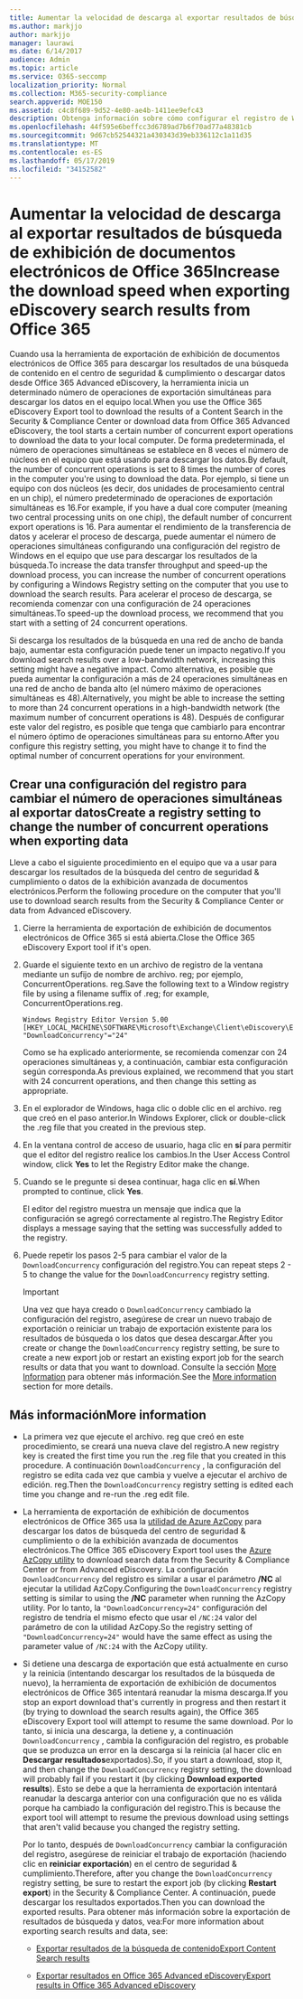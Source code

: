 ```yaml
---
title: Aumentar la velocidad de descarga al exportar resultados de búsqueda de exhibición de documentos electrónicos de Office 365
ms.author: markjjo
author: markjjo
manager: laurawi
ms.date: 6/14/2017
audience: Admin
ms.topic: article
ms.service: O365-seccomp
localization_priority: Normal
ms.collection: M365-security-compliance
search.appverid: MOE150
ms.assetid: c4c8f689-9d52-4e80-ae4b-1411ee9efc43
description: Obtenga información sobre cómo configurar el registro de Windows para aumentar el rendimiento de los datos al descargar resultados de búsqueda y datos de búsqueda del centro de seguridad & cumplimiento y la exhibición avanzada de documentos electrónicos en Office 365.
ms.openlocfilehash: 44f595e6beffcc3d6789ad7b6f70ad77a48381cb
ms.sourcegitcommit: 9d67cb52544321a430343d39eb336112c1a11d35
ms.translationtype: MT
ms.contentlocale: es-ES
ms.lasthandoff: 05/17/2019
ms.locfileid: "34152582"
---
```

# <a name="increase-the-download-speed-when-exporting-ediscovery-search-results-from-office-365"></a><span data-ttu-id="2a0f4-103">Aumentar la velocidad de descarga al exportar resultados de búsqueda de exhibición de documentos electrónicos de Office 365</span><span class="sxs-lookup"><span data-stu-id="2a0f4-103">Increase the download speed when exporting eDiscovery search results from Office 365</span></span>

<span data-ttu-id="2a0f4-104">Cuando usa la herramienta de exportación de exhibición de documentos electrónicos de Office 365 para descargar los resultados de una búsqueda de contenido en el centro de seguridad & cumplimiento o descargar datos desde Office 365 Advanced eDiscovery, la herramienta inicia un determinado número de operaciones de exportación simultáneas para descargar los datos en el equipo local.</span><span class="sxs-lookup"><span data-stu-id="2a0f4-104">When you use the Office 365 eDiscovery Export tool to download the results of a Content Search in the Security & Compliance Center or download data from Office 365 Advanced eDiscovery, the tool starts a certain number of concurrent export operations to download the data to your local computer.</span></span> <span data-ttu-id="2a0f4-105">De forma predeterminada, el número de operaciones simultáneas se establece en 8 veces el número de núcleos en el equipo que está usando para descargar los datos.</span><span class="sxs-lookup"><span data-stu-id="2a0f4-105">By default, the number of concurrent operations is set to 8 times the number of cores in the computer you're using to download the data.</span></span> <span data-ttu-id="2a0f4-106">Por ejemplo, si tiene un equipo con dos núcleos (es decir, dos unidades de procesamiento central en un chip), el número predeterminado de operaciones de exportación simultáneas es 16.</span><span class="sxs-lookup"><span data-stu-id="2a0f4-106">For example, if you have a dual core computer (meaning two central processing units on one chip), the default number of concurrent export operations is 16.</span></span> <span data-ttu-id="2a0f4-107">Para aumentar el rendimiento de la transferencia de datos y acelerar el proceso de descarga, puede aumentar el número de operaciones simultáneas configurando una configuración del registro de Windows en el equipo que use para descargar los resultados de la búsqueda.</span><span class="sxs-lookup"><span data-stu-id="2a0f4-107">To increase the data transfer throughput and speed-up the download process, you can increase the number of concurrent operations by configuring a Windows Registry setting on the computer that you use to download the search results.</span></span> <span data-ttu-id="2a0f4-108">Para acelerar el proceso de descarga, se recomienda comenzar con una configuración de 24 operaciones simultáneas.</span><span class="sxs-lookup"><span data-stu-id="2a0f4-108">To speed-up the download process, we recommend that you start with a setting of 24 concurrent operations.</span></span>
  
<span data-ttu-id="2a0f4-109">Si descarga los resultados de la búsqueda en una red de ancho de banda bajo, aumentar esta configuración puede tener un impacto negativo.</span><span class="sxs-lookup"><span data-stu-id="2a0f4-109">If you download search results over a low-bandwidth network, increasing this setting might have a negative impact.</span></span> <span data-ttu-id="2a0f4-110">Como alternativa, es posible que pueda aumentar la configuración a más de 24 operaciones simultáneas en una red de ancho de banda alto (el número máximo de operaciones simultáneas es 48).</span><span class="sxs-lookup"><span data-stu-id="2a0f4-110">Alternatively, you might be able to increase the setting to more than 24 concurrent operations in a high-bandwidth network (the maximum number of concurrent operations is 48).</span></span> <span data-ttu-id="2a0f4-111">Después de configurar este valor del registro, es posible que tenga que cambiarlo para encontrar el número óptimo de operaciones simultáneas para su entorno.</span><span class="sxs-lookup"><span data-stu-id="2a0f4-111">After you configure this registry setting, you might have to change it to find the optimal number of concurrent operations for your environment.</span></span>
  
## <a name="create-a-registry-setting-to-change-the-number-of-concurrent-operations-when-exporting-data"></a><span data-ttu-id="2a0f4-112">Crear una configuración del registro para cambiar el número de operaciones simultáneas al exportar datos</span><span class="sxs-lookup"><span data-stu-id="2a0f4-112">Create a registry setting to change the number of concurrent operations when exporting data</span></span>

<span data-ttu-id="2a0f4-113">Lleve a cabo el siguiente procedimiento en el equipo que va a usar para descargar los resultados de la búsqueda del centro de seguridad & cumplimiento o datos de la exhibición avanzada de documentos electrónicos.</span><span class="sxs-lookup"><span data-stu-id="2a0f4-113">Perform the following procedure on the computer that you'll use to download search results from the Security & Compliance Center or data from Advanced eDiscovery.</span></span>
  
1. <span data-ttu-id="2a0f4-114">Cierre la herramienta de exportación de exhibición de documentos electrónicos de Office 365 si está abierta.</span><span class="sxs-lookup"><span data-stu-id="2a0f4-114">Close the Office 365 eDiscovery Export tool if it's open.</span></span> 
    
2. <span data-ttu-id="2a0f4-115">Guarde el siguiente texto en un archivo de registro de la ventana mediante un sufijo de nombre de archivo. reg; por ejemplo, ConcurrentOperations. reg.</span><span class="sxs-lookup"><span data-stu-id="2a0f4-115">Save the following text to a Window registry file by using a filename suffix of .reg; for example, ConcurrentOperations.reg.</span></span> 
    
    ```
    Windows Registry Editor Version 5.00
    [HKEY_LOCAL_MACHINE\SOFTWARE\Microsoft\Exchange\Client\eDiscovery\ExportTool]
    "DownloadConcurrency"="24"
    ```

    <span data-ttu-id="2a0f4-116">Como se ha explicado anteriormente, se recomienda comenzar con 24 operaciones simultáneas y, a continuación, cambiar esta configuración según corresponda.</span><span class="sxs-lookup"><span data-stu-id="2a0f4-116">As previous explained, we recommend that you start with 24 concurrent operations, and then change this setting as appropriate.</span></span>
    
3. <span data-ttu-id="2a0f4-117">En el explorador de Windows, haga clic o doble clic en el archivo. reg que creó en el paso anterior.</span><span class="sxs-lookup"><span data-stu-id="2a0f4-117">In Windows Explorer, click or double-click the .reg file that you created in the previous step.</span></span>
    
4. <span data-ttu-id="2a0f4-118">En la ventana control de acceso de usuario, haga clic en **sí** para permitir que el editor del registro realice los cambios.</span><span class="sxs-lookup"><span data-stu-id="2a0f4-118">In the User Access Control window, click **Yes** to let the Registry Editor make the change.</span></span> 
    
5. <span data-ttu-id="2a0f4-119">Cuando se le pregunte si desea continuar, haga clic en **sí**.</span><span class="sxs-lookup"><span data-stu-id="2a0f4-119">When prompted to continue, click **Yes**.</span></span>
    
    <span data-ttu-id="2a0f4-120">El editor del registro muestra un mensaje que indica que la configuración se agregó correctamente al registro.</span><span class="sxs-lookup"><span data-stu-id="2a0f4-120">The Registry Editor displays a message saying that the setting was successfully added to the registry.</span></span>
    
6. <span data-ttu-id="2a0f4-121">Puede repetir los pasos 2-5 para cambiar el valor de la `DownloadConcurrency` configuración del registro.</span><span class="sxs-lookup"><span data-stu-id="2a0f4-121">You can repeat steps 2 - 5 to change the value for the  `DownloadConcurrency` registry setting.</span></span> 
    
    > [!IMPORTANT]
    > <span data-ttu-id="2a0f4-122">Una vez que haya creado o `DownloadConcurrency` cambiado la configuración del registro, asegúrese de crear un nuevo trabajo de exportación o reiniciar un trabajo de exportación existente para los resultados de búsqueda o los datos que desea descargar.</span><span class="sxs-lookup"><span data-stu-id="2a0f4-122">After you create or change the  `DownloadConcurrency` registry setting, be sure to create a new export job or restart an existing export job for the search results or data that you want to download.</span></span> <span data-ttu-id="2a0f4-123">Consulte la sección [More Information](#more-information) para obtener más información.</span><span class="sxs-lookup"><span data-stu-id="2a0f4-123">See the [More information](#more-information) section for more details.</span></span> 
  
## <a name="more-information"></a><span data-ttu-id="2a0f4-124">Más información</span><span class="sxs-lookup"><span data-stu-id="2a0f4-124">More information</span></span>

- <span data-ttu-id="2a0f4-125">La primera vez que ejecute el archivo. reg que creó en este procedimiento, se creará una nueva clave del registro.</span><span class="sxs-lookup"><span data-stu-id="2a0f4-125">A new registry key is created the first time you run the .reg file that you created in this procedure.</span></span> <span data-ttu-id="2a0f4-126">A continuación `DownloadConcurrency` , la configuración del registro se edita cada vez que cambia y vuelve a ejecutar el archivo de edición. reg.</span><span class="sxs-lookup"><span data-stu-id="2a0f4-126">Then the  `DownloadConcurrency` registry setting is edited each time you change and re-run the .reg edit file.</span></span> 
    
- <span data-ttu-id="2a0f4-127">La herramienta de exportación de exhibición de documentos electrónicos de Office 365 usa la [utilidad de Azure AzCopy](https://go.microsoft.com/fwlink/?linkid=849949) para descargar los datos de búsqueda del centro de seguridad & cumplimiento o de la exhibición avanzada de documentos electrónicos.</span><span class="sxs-lookup"><span data-stu-id="2a0f4-127">The Office 365 eDiscovery Export tool uses the [Azure AzCopy utility](https://go.microsoft.com/fwlink/?linkid=849949) to download search data from the Security & Compliance Center or from Advanced eDiscovery.</span></span> <span data-ttu-id="2a0f4-128">La configuración `DownloadConcurrency` del registro es similar a usar el parámetro **/NC** al ejecutar la utilidad AzCopy.</span><span class="sxs-lookup"><span data-stu-id="2a0f4-128">Configuring the  `DownloadConcurrency` registry setting is similar to using the **/NC** parameter when running the AzCopy utility.</span></span> <span data-ttu-id="2a0f4-129">Por lo tanto, la `"DownloadConcurrency=24"` configuración del registro de tendría el mismo efecto que usar el `/NC:24` valor del parámetro de con la utilidad AzCopy.</span><span class="sxs-lookup"><span data-stu-id="2a0f4-129">So the registry setting of  `"DownloadConcurrency=24"` would have the same effect as using the parameter value of  `/NC:24` with the AzCopy utility.</span></span> 
    
- <span data-ttu-id="2a0f4-130">Si detiene una descarga de exportación que está actualmente en curso y la reinicia (intentando descargar los resultados de la búsqueda de nuevo), la herramienta de exportación de exhibición de documentos electrónicos de Office 365 intentará reanudar la misma descarga.</span><span class="sxs-lookup"><span data-stu-id="2a0f4-130">If you stop an export download that's currently in progress and then restart it (by trying to download the search results again), the Office 365 eDiscovery Export tool will attempt to resume the same download.</span></span> <span data-ttu-id="2a0f4-131">Por lo tanto, si inicia una descarga, la detiene y, a continuación `DownloadConcurrency` , cambia la configuración del registro, es probable que se produzca un error en la descarga si la reinicia (al hacer clic en **Descargar resultados**exportados).</span><span class="sxs-lookup"><span data-stu-id="2a0f4-131">So, if you start a download, stop it, and then change the  `DownloadConcurrency` registry setting, the download will probably fail if you restart it (by clicking **Download exported results**).</span></span> <span data-ttu-id="2a0f4-132">Esto se debe a que la herramienta de exportación intentará reanudar la descarga anterior con una configuración que no es válida porque ha cambiado la configuración del registro.</span><span class="sxs-lookup"><span data-stu-id="2a0f4-132">This is because the export tool will attempt to resume the previous download using settings that aren't valid because you changed the registry setting.</span></span>
    
    <span data-ttu-id="2a0f4-133">Por lo tanto, después de `DownloadConcurrency` cambiar la configuración del registro, asegúrese de reiniciar el trabajo de exportación (haciendo clic en **reiniciar exportación**) en el centro de seguridad & cumplimiento.</span><span class="sxs-lookup"><span data-stu-id="2a0f4-133">Therefore, after you change the  `DownloadConcurrency` registry setting, be sure to restart the export job (by clicking **Restart export**) in the Security & Compliance Center.</span></span> <span data-ttu-id="2a0f4-134">A continuación, puede descargar los resultados exportados.</span><span class="sxs-lookup"><span data-stu-id="2a0f4-134">Then you can download the exported results.</span></span> <span data-ttu-id="2a0f4-135">Para obtener más información sobre la exportación de resultados de búsqueda y datos, vea:</span><span class="sxs-lookup"><span data-stu-id="2a0f4-135">For more information about exporting search results and data, see:</span></span>
    
  - [<span data-ttu-id="2a0f4-136">Exportar resultados de la búsqueda de contenido</span><span class="sxs-lookup"><span data-stu-id="2a0f4-136">Export Content Search results</span></span>](export-search-results.md)
    
  - [<span data-ttu-id="2a0f4-137">Exportar resultados en Office 365 Advanced eDiscovery</span><span class="sxs-lookup"><span data-stu-id="2a0f4-137">Export results in Office 365 Advanced eDiscovery</span></span>](export-results-in-advanced-ediscovery.md)
    

